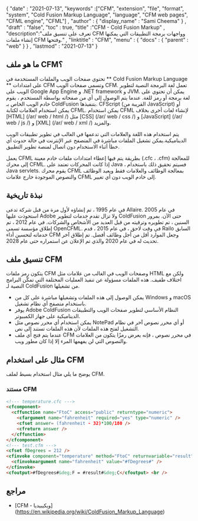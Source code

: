 {
  "date" : "2021-07-13",
  "keywords" :["CFM", "extension", "file", "format", "system", "Cold Fusion Markup Language", "language", "CFM web pages", "CFML engine", "CFML"] ,
  "author" : {
    "display_name" : "Sami Cheema"
} ,
  "draft" : "false",
  "toc" : true,
  "title" :"CFM - Cold Fusion Markup" ,
  "description":"تعرف على تنسيق ملف CFM وواجهات برمجة التطبيقات التي يمكنها إنشاء ملفات CFM وفتحها." ,
  "linktitle" : "CFM",
  "menu" : {
    "docs" : {
      "parent" : "web"
}
} ,
  "lastmod" : "2021-07-13"
}

## ما هو ملف CFM؟ ##

تحتوي صفحات الويب والملفات المستخدمة في ** Cold Fusion Markup Language ** على امتدادات CFM وتسمى صفحات الويب CFM. تعمل لغة البرمجة النصية لتطوير الويب على Google App Engine و .NET framework و JVM. يمكن أن تحتوي على لغة برمجة أو رمز للغة. عندما يتم الوصول إلى أي من صفحاته بواسطة المستخدم ، يقوم خادم الويب الخاص بـ ColdFusion بتنفيذها. CFScript (القريبة من JavaScript) أو يمكن استخدام العلامات لكتابة CFML. يمكن استخدام CFML لإنشاء لغات أخرى بخلاف [HTML] (/ar/ web / html /) مثل [CSS] (/ar/ web / css /) و [JavaScript] (/ar/ web / js /) و [XML] (/ar/ web / xml /) والمزيد.

يتم استخدام هذه اللغة والعلامات التي تدعمها في الغالب في تطوير تطبيقات الويب الديناميكية.يمكن تشغيل الملفات مباشرة في المتصفح عبر الإنترنت في حالة حدوث أي خطأ أثناء الاستخدام دون اتصال لمنصة تطوير التطبيق.
 

يعمل CFML بطريقة يتم فيها إعطاء امتدادات ملفات خادم معينة (.cfc ، .cfm) للمعالجة إلى محرك CFML. إذا كانت المحركات تعتمد على Java ، فسيتم تحقيق ذلك باستخدام Java servlets. يقوم محرك CFML بمعالجة الوظائف والعلامات فقط ويعيد الوظائف والنصوص الموجودة خارج علامات CFML إلى خادم الويب دون أي تغيير.


## نبذة تاريخية ##

في عام 1995 ، تم إنشاؤه لأول مرة من قبل شركة تدعى Allaire. في عام 2005 استحوذت عليها Adobe ولا تزال تقدم خدمات لتطوير ColdFusion حتى الآن. بمرور السنين ، تم تطويره وترقيته من قبل العديد من الأشخاص والشركات. في عام 2012 ، تم إطلاق مؤسسة تسمى OpenCFML. في وقت لاحق ، في عام 2015 ، قدم Railo السابق خدماته لتحسين أداء CFM وجعل الموارد أقل من أجل وظائف أفضل. تم إطلاق آخر تحديث له في عام 2020 والذي تم الإعلان عن استمراره حتى عام 2028.

## تنسيق ملف CFM ##

يتكون رمز ملفات CFM وصفحات الويب في الغالب من علامات مثل HTML ولكن مع اختلاف طفيف. هذه الملفات مسؤولة عن تنفيذ العمليات المختلفة التي تمكّن البرامج النصية لـ ColdFusion من تشغيلها.
* يمكن الوصول إلى هذه الملفات وتشغيلها مباشرة على كل من Windows و macOS باستخدام متصفح أي نظام تشغيل.
* يوفر Adobe ColdFusion النظام الأساسي لتطوير صفحات الويب والتطبيقات الديناميكية على جهاز الكمبيوتر.
* يمكن استخدام أي محرر نصوص مثل NotePad أو أي محرر نصوص آخر في نظام التشغيل لفتح هذه الملفات لأن هذه الملفات تستند إلى نص.
* عندما يتم فتح أي ملف CFM في محرر نصوص ، فإنه يعرض رمزًا يتكون من العلامات والنصوص التي لن يفهمها المرء إلا إذا كان مطور ويب.

## مثال على استخدام CFM ##

يوضح ما يلي مثال استخدام بسيط لملف CFM.

### مستند CFM ###

```html
<!--- temperature.cfc --->
<cfcomponent>
  <cffunction name="FtoC" access="public" returntype="numeric">
    <cfargument name="fahrenheit" required="yes" type="numeric" />
    <cfset answer= (fahrenheit - 32)*100/180 />
    <cfreturn answer />
  </cffunction>
</cfcomponent>
<!--- test.cfm --->
<cfset fDegrees = 212 />
<cfinvoke component="temperature" method="FtoC" returnvariable="result">
  <cfinvokeargument name="fahrenheit" value="#fDegrees#" />
</cfinvoke>
<cfoutput>#fDegrees#&deg;F = #result#&deg;C</cfoutput> <br />
```

## مراجع ##

- [CFM - ويكيبيديا] (https://en.wikipedia.org/wiki/ColdFusion_Markup_Language)

